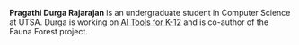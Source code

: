 **Pragathi Durga Rajarajan** is an undergraduate student in Computer Science at UTSA. Durga is working on [AI Tools for K-12](/projects/ai-tools-for-k12) and is co-author of the Fauna Forest project. 



